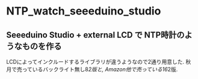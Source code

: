 # NTP_watch_seeeduino_studio

## Seeeduino Studio + external LCD で NTP時計のようなものを作る　
LCDによってインクルードするライブラリが違うようなので2通り用意した. 
秋月で売っているバックライト無し8*2版と, Amazon他で売っている16*2版. 
